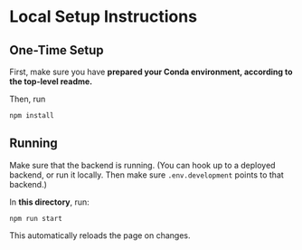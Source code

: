 # Local Setup Instructions

## One-Time Setup

First, make sure you have **prepared your Conda environment, according to the top-level readme.**

Then, run

```
npm install
```

## Running

Make sure that the backend is running. (You can hook up to a deployed backend, or run it locally. Then make sure `.env.development` points to that backend.)

In **this directory**, run:

```
npm run start
```

This automatically reloads the page on changes.
